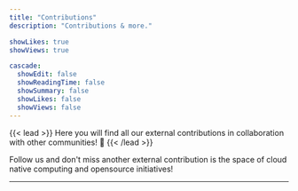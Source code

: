 ```yaml
---
title: "Contributions"
description: "Contributions & more."

showLikes: true
showViews: true

cascade:
  showEdit: false
  showReadingTime: false
  showSummary: false
  showLikes: false
  showViews: false
---
```


{{< lead >}}
Here you will find all our external contributions in collaboration with other communities! :tada:
{{< /lead >}}

Follow us and don't miss another external contribution is the space of cloud native computing and opensource initiatives!

---